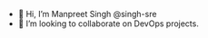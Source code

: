 - 👋 Hi, I’m Manpreet Singh @singh-sre
- 💞️ I’m looking to collaborate on DevOps projects. 

<!---
singh-sre/singh-sre is a ✨ special ✨ repository because its `README.md` (this file) appears on your GitHub profile.
You can click the Preview link to take a look at your changes.
--->
